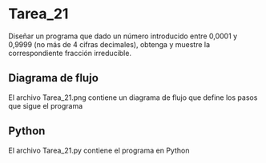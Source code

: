 # Tarea_21

Diseñar un programa que dado un número introducido entre 0,0001 y 0,9999 (no más de 4 cifras decimales), obtenga y muestre la correspondiente fracción irreducible.

## Diagrama de flujo

El archivo Tarea_21.png contiene un diagrama de flujo que define los pasos que sigue el programa

## Python

El archivo Tarea_21.py contiene el programa en Python
